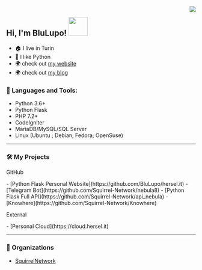 <img align="right" src="https://github-readme-stats.vercel.app/api?username=BluLupo&show_icons=true">

### <h2> Hi, I'm BluLupo! <img src="https://media.giphy.com/media/mGcNjsfWAjY5AEZNw6/giphy.gif" width="50"></h2>

- :house: I live in Turin
- :snake: I like Python
- :earth_africa: check out [my website](https://hersel.it)
- :earth_africa: check out [my blog](https://blog.hersel.it)


### 🔨 Languages and Tools:
- Python 3.6+
- Python Flask
- PHP 7.2+
- CodeIgniter
- MariaDB/MySQL/SQL Server
- Linux (Ubuntu ; Debian; Fedora; OpenSuse)


<hr>

### 🛠️ My Projects

<p>GitHub</p>
- [Python Flask Personal Website](https://github.com/BluLupo/hersel.it)
- [Telegram Bot](https://github.com/Squirrel-Network/nebula8)
- [Python Flask Full API](https://github.com/Squirrel-Network/api_nebula)
- [Knowhere](https://github.com/Squirrel-Network/Knowhere)

<p>External</p>
- [Personal Cloud](https://cloud.hersel.it)

<hr>

### 👥 Organizations
- [SquirrelNetwork](https://github.com/Squirrel-Network)
